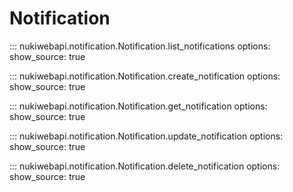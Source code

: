 # Notification

::: nukiwebapi.notification.Notification.list_notifications
    options:
      show_source: true

::: nukiwebapi.notification.Notification.create_notification
    options:
      show_source: true

::: nukiwebapi.notification.Notification.get_notification
    options:
      show_source: true

::: nukiwebapi.notification.Notification.update_notification
    options:
      show_source: true

::: nukiwebapi.notification.Notification.delete_notification
    options:
      show_source: true

